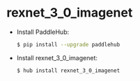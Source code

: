 # rexnet_3_0_imagenet
* Install PaddleHub: 

    ```bash
    $ pip install --upgrade paddlehub
    ```

* Install rexnet_3_0_imagenet: 

    ```bash
    $ hub install rexnet_3_0_imagenet
    ```
